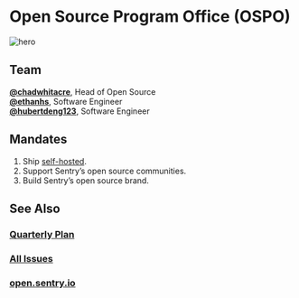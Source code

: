 # Open Source Program Office (OSPO)

![hero](https://user-images.githubusercontent.com/134455/181625952-19ba796b-6fe0-444c-8816-08e4232c3b39.jpg)

## Team

[**@chadwhitacre**](https://github.com/chadwhitacre), Head of Open Source  
[**@ethanhs**](https://github.com/ethanhs), Software Engineer  
[**@hubertdeng123**](https://github.com/hubertdeng123), Software Engineer

## Mandates

1. Ship [self-hosted](https://github.com/getsentry/self-hosted).
2. Support Sentry’s open source communities.
3. Build Sentry’s open source brand.

## See Also

### [Quarterly Plan](https://github.com/getsentry/team-ospo/issues/64)

### [All Issues](https://github.com/getsentry/team-ospo/issues) 

### [open.sentry.io](https://open.sentry.io/) 
